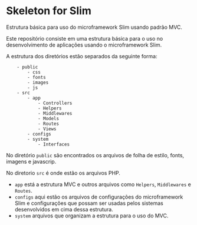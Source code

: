# Skeleton for Slim
Estrutura básica para uso do microframework Slim usando padrão MVC.

Este repositório consiste em uma estrutura básica para o uso no desenvolvimento de aplicações usando o microframework Slim.

A estrutura dos diretórios estão separados da seguinte forma:

```
    - public
        - css
        - fonts
        - images
        - js
    - src
        - app
            - Controllers
            - Helpers
            - Middlewares
            - Models
            - Routes
            - Views
        - configs
        - system
            - Interfaces
```

No diretório ``public`` são encontrados os arquivos de folha de estilo, fonts, imagens e javascrip.

No diretorio ``src`` é onde estão os arquivos PHP.

* ``app`` está a estrutura MVC e outros arquivos como ``Helpers``, ``Middlewares`` e ``Routes``.
* ``configs`` aqui estão os arquivos de configurações do microframework Slim e configurações que possam ser usadas pelos sistemas desenvolvidos em cima dessa estrutura.
* ``system`` arquivos que organizam a estrutura para o uso do MVC. 